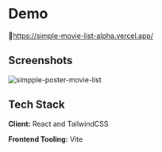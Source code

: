 # Demo 
🔗https://simple-movie-list-alpha.vercel.app/

## Screenshots
![simpple-poster-movie-list](https://github.com/Ikhwanwp/simple-movie-list/assets/38366920/463aba6e-6060-489c-982d-2ce4ca719872)

## Tech Stack

**Client:** React and TailwindCSS

**Frontend Tooling:** Vite


